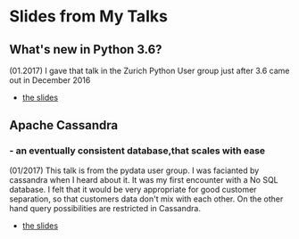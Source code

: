# Slides from My Talks

## What's new in Python 3.6?
(01.2017)
I gave that talk in the Zurich Python User group just after 3.6 came out in December 2016
- [the slides](python3_6-talk/python3_6.html#/1) 

## Apache Cassandra 
### - an eventually consistent database,that scales with ease
(01/2017)
This talk is from the pydata user group. I was facianted by cassandra when I heard about it. It was my first encounter with a No SQL database. I felt that it would be very appropriate for good customer separation, so that customers data don't mix with each other. On the other hand query possibilities are restricted in Cassandra.
- [the slides](cassandra-talk/cassandra.html#/1)
